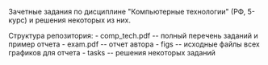 Зачетные задания по дисциплине "Компьютерные технологии" (РФ, 5-курс) и решения
некоторых из них.

Структура репозитория:
    - comp_tech.pdf -- полный перечень заданий и пример отчета
    - exam.pdf -- отчет автора
    - figs -- исходные файлы всех графиков для отчета
    - tasks -- решения некоторых заданий
